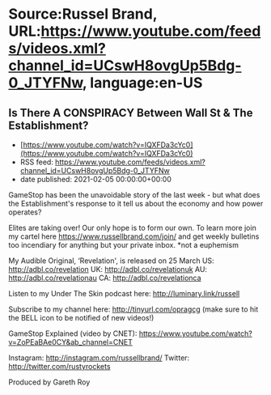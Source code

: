 # Source:Russel Brand, URL:https://www.youtube.com/feeds/videos.xml?channel_id=UCswH8ovgUp5Bdg-0_JTYFNw, language:en-US

## Is There A CONSPIRACY Between Wall St & The Establishment?
 - [https://www.youtube.com/watch?v=IQXFDa3cYc0](https://www.youtube.com/watch?v=IQXFDa3cYc0)
 - RSS feed: https://www.youtube.com/feeds/videos.xml?channel_id=UCswH8ovgUp5Bdg-0_JTYFNw
 - date published: 2021-02-05 00:00:00+00:00

GameStop has been the unavoidable story of the last week - but what does the Establishment's response to it tell us about the economy and how power operates? 

Elites are taking over! Our only hope is to form our own. To learn more join my cartel here https://www.russellbrand.com/join/ and get weekly bulletins too incendiary for anything but your private inbox.
*not a euphemism

My Audible Original, ‘Revelation', is released on 25 March
US: http://adbl.co/revelation
UK: http://adbl.co/revelationuk
AU: http://adbl.co/revelationau
CA: http://adbl.co/revelationca

Listen to my Under The Skin podcast here: 
http://luminary.link/russell

Subscribe to my channel here: http://tinyurl.com/opragcg
(make sure to hit the BELL icon to be notified of new videos!)

GameStop Explained (video by CNET): 
https://www.youtube.com/watch?v=ZoPEaBAe0CY&ab_channel=CNET

Instagram: http://instagram.com/russellbrand/
Twitter: http://twitter.com/rustyrockets

Produced by Gareth Roy

